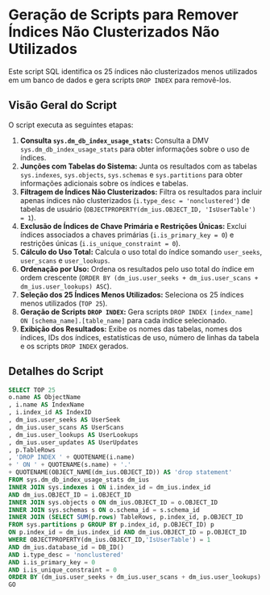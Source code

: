 # Geração de Scripts para Remover Índices Não Clusterizados Não Utilizados

Este script SQL identifica os 25 índices não clusterizados menos utilizados em um banco de dados e gera scripts `DROP INDEX` para removê-los.

## Visão Geral do Script

O script executa as seguintes etapas:

1.  **Consulta `sys.dm_db_index_usage_stats`:** Consulta a DMV `sys.dm_db_index_usage_stats` para obter informações sobre o uso de índices.
2.  **Junções com Tabelas do Sistema:** Junta os resultados com as tabelas `sys.indexes`, `sys.objects`, `sys.schemas` e `sys.partitions` para obter informações adicionais sobre os índices e tabelas.
3.  **Filtragem de Índices Não Clusterizados:** Filtra os resultados para incluir apenas índices não clusterizados (`i.type_desc = 'nonclustered'`) de tabelas de usuário (`OBJECTPROPERTY(dm_ius.OBJECT_ID, 'IsUserTable') = 1`).
4.  **Exclusão de Índices de Chave Primária e Restrições Únicas:** Exclui índices associados a chaves primárias (`i.is_primary_key = 0`) e restrições únicas (`i.is_unique_constraint = 0`).
5.  **Cálculo do Uso Total:** Calcula o uso total do índice somando `user_seeks`, `user_scans` e `user_lookups`.
6.  **Ordenação por Uso:** Ordena os resultados pelo uso total do índice em ordem crescente (`ORDER BY (dm_ius.user_seeks + dm_ius.user_scans + dm_ius.user_lookups) ASC`).
7.  **Seleção dos 25 Índices Menos Utilizados:** Seleciona os 25 índices menos utilizados (`TOP 25`).
8.  **Geração de Scripts `DROP INDEX`:** Gera scripts `DROP INDEX [index_name] ON [schema_name].[table_name]` para cada índice selecionado.
9.  **Exibição dos Resultados:** Exibe os nomes das tabelas, nomes dos índices, IDs dos índices, estatísticas de uso, número de linhas da tabela e os scripts `DROP INDEX` gerados.

## Detalhes do Script

```sql
SELECT TOP 25
o.name AS ObjectName
, i.name AS IndexName
, i.index_id AS IndexID
, dm_ius.user_seeks AS UserSeek
, dm_ius.user_scans AS UserScans
, dm_ius.user_lookups AS UserLookups
, dm_ius.user_updates AS UserUpdates
, p.TableRows
, 'DROP INDEX ' + QUOTENAME(i.name)
+ ' ON ' + QUOTENAME(s.name) + '.'
+ QUOTENAME(OBJECT_NAME(dm_ius.OBJECT_ID)) AS 'drop statement'
FROM sys.dm_db_index_usage_stats dm_ius
INNER JOIN sys.indexes i ON i.index_id = dm_ius.index_id
AND dm_ius.OBJECT_ID = i.OBJECT_ID
INNER JOIN sys.objects o ON dm_ius.OBJECT_ID = o.OBJECT_ID
INNER JOIN sys.schemas s ON o.schema_id = s.schema_id
INNER JOIN (SELECT SUM(p.rows) TableRows, p.index_id, p.OBJECT_ID
FROM sys.partitions p GROUP BY p.index_id, p.OBJECT_ID) p
ON p.index_id = dm_ius.index_id AND dm_ius.OBJECT_ID = p.OBJECT_ID
WHERE OBJECTPROPERTY(dm_ius.OBJECT_ID,'IsUserTable') = 1
AND dm_ius.database_id = DB_ID()
AND i.type_desc = 'nonclustered'
AND i.is_primary_key = 0
AND i.is_unique_constraint = 0
ORDER BY (dm_ius.user_seeks + dm_ius.user_scans + dm_ius.user_lookups) ASC
GO
